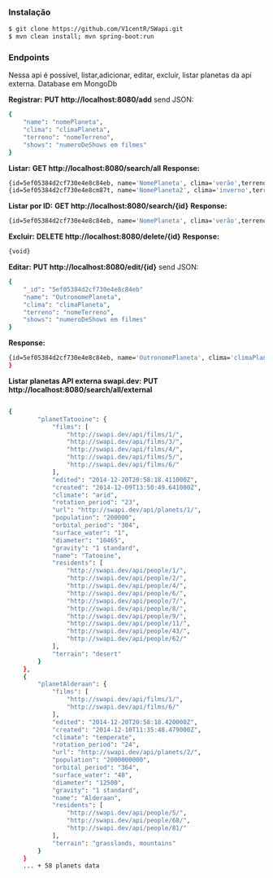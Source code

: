 ### Instalação

```sh
$ git clone https://github.com/V1centR/SWapi.git
$ mvn clean install; mvn spring-boot:run
```

### Endpoints
Nessa api é possível, listar,adicionar, editar, excluir, listar planetas da api externa. Database em MongoDb



**Registrar:**
**PUT http://localhost:8080/add**
send JSON:
```sh
{
    "name": "nomePlaneta",
    "clima": "climaPlaneta",
    "terreno": "nomeTerreno",
    "shows": "numeroDeShows em filmes"
}
```
**Listar:** **GET http://localhost:8080/search/all**
**Response:**
```sh
{id=5ef05384d2cf730e4e8c84eb, name='NomePlaneta', clima='verão',terreno='plano',shows='99'},
{id=5ef05384d2cf730e4e8cm87t, name='NomePlaneta2', clima='inverno',terreno='serrado',shows='1'}
```
**Listar por ID:** **GET http://localhost:8080/search/{id}**
**Response:**
```sh
{id=5ef05384d2cf730e4e8c84eb, name='NomePlaneta', clima='verão',terreno='plano',shows='99'}
```
**Excluir:** **DELETE http://localhost:8080/delete/{id}**
**Response:**
```sh
{void}
```
**Editar:** **PUT http://localhost:8080/edit/{id}**
send JSON:
```sh
{
    "_id": "5ef05384d2cf730e4e8c84eb"
    "name": "OutronomePlaneta",
    "clima": "climaPlaneta",
    "terreno": "nomeTerreno",
    "shows": "numeroDeShows em filmes"
}
```
**Response:**
```sh
{id=5ef05384d2cf730e4e8c84eb, name='OutronomePlaneta', clima='climaPlaneta', terreno='nomeTerreno',shows='numeroDeShows em filmes'
}
```
**Listar planetas API externa swapi.dev:** **PUT http://localhost:8080/search/all/external**

```sh

{
        "planetTatooine": {
            "films": [
                "http://swapi.dev/api/films/1/",
                "http://swapi.dev/api/films/3/",
                "http://swapi.dev/api/films/4/",
                "http://swapi.dev/api/films/5/",
                "http://swapi.dev/api/films/6/"
            ],
            "edited": "2014-12-20T20:58:18.411000Z",
            "created": "2014-12-09T13:50:49.641000Z",
            "climate": "arid",
            "rotation_period": "23",
            "url": "http://swapi.dev/api/planets/1/",
            "population": "200000",
            "orbital_period": "304",
            "surface_water": "1",
            "diameter": "10465",
            "gravity": "1 standard",
            "name": "Tatooine",
            "residents": [
                "http://swapi.dev/api/people/1/",
                "http://swapi.dev/api/people/2/",
                "http://swapi.dev/api/people/4/",
                "http://swapi.dev/api/people/6/",
                "http://swapi.dev/api/people/7/",
                "http://swapi.dev/api/people/8/",
                "http://swapi.dev/api/people/9/",
                "http://swapi.dev/api/people/11/",
                "http://swapi.dev/api/people/43/",
                "http://swapi.dev/api/people/62/"
            ],
            "terrain": "desert"
        }
    },
    {
        "planetAlderaan": {
            "films": [
                "http://swapi.dev/api/films/1/",
                "http://swapi.dev/api/films/6/"
            ],
            "edited": "2014-12-20T20:58:18.420000Z",
            "created": "2014-12-10T11:35:48.479000Z",
            "climate": "temperate",
            "rotation_period": "24",
            "url": "http://swapi.dev/api/planets/2/",
            "population": "2000000000",
            "orbital_period": "364",
            "surface_water": "40",
            "diameter": "12500",
            "gravity": "1 standard",
            "name": "Alderaan",
            "residents": [
                "http://swapi.dev/api/people/5/",
                "http://swapi.dev/api/people/68/",
                "http://swapi.dev/api/people/81/"
            ],
            "terrain": "grasslands, mountains"
        }
    }
    ... + 58 planets data

```
